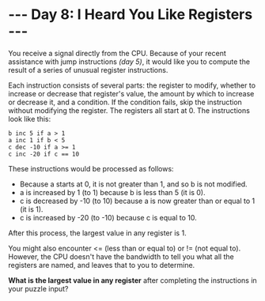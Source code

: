 # --- Day 8: I Heard You Like Registers ---

You receive a signal directly from the CPU. Because of your recent
assistance with jump instructions *(day 5)*, it would like you to
compute the result of a series of unusual register instructions.

Each instruction consists of several parts: the register to modify,
whether to increase or decrease that register's value, the amount by
which to increase or decrease it, and a condition. If the condition
fails, skip the instruction without modifying the register. The
registers all start at 0. The instructions look like this:

```
b inc 5 if a > 1
a inc 1 if b < 5
c dec -10 if a >= 1
c inc -20 if c == 10
```

These instructions would be processed as follows:

- Because a starts at 0, it is not greater than 1, and so b is not
  modified.
- a is increased by 1 (to 1) because b is less than 5 (it is 0).
- c is decreased by -10 (to 10) because a is now greater than or equal
  to 1 (it is 1).
- c is increased by -20 (to -10) because c is equal to 10.

After this process, the largest value in any register is 1.

You might also encounter <= (less than or equal to) or != (not equal
to). However, the CPU doesn't have the bandwidth to tell you what all
the registers are named, and leaves that to you to determine.

**What is the largest value in any register** after completing the
instructions in your puzzle input?
